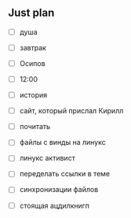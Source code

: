 ## Just plan
- [ ] душа
- [ ] завтрак
- [ ] Осипов
- [ ] 12:00

- [ ] история
- [ ] сайт, который прислал Кирилл
- [ ] почитать
- [ ] файлы с винды на линукс
- [ ] линукс активист 
- [ ] переделать ссылки в теме
- [ ] синхронизации файлов
- [ ] стоящая ацдилкнигп
